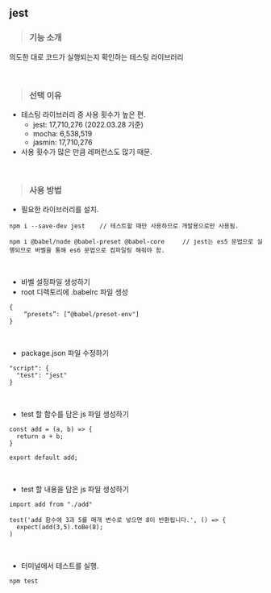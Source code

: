 ## jest

> ### 기능 소개 
의도한 대로 코드가 실행되는지 확인하는 테스팅 라이브러리

<br />

> ### 선택 이유

- 테스팅 라이브러리 중 사용 횟수가 높은 편.
  - jest: 17,710,276 (2022.03.28 기준)
  - mocha: 6,538,519 
  - jasmin: 17,710,276
- 사용 횟수가 많은 만큼 레퍼런스도 많기 때문.

<br />

> ### 사용 방법

- 필요한 라이브러리를 설치.
```
npm i --save-dev jest    // 테스트할 때만 사용하므로 개발용으로만 사용됨.

npm i @babel/node @babel-preset @babel-core     // jest는 es5 문법으로 실행되므로 바벨을 통해 es6 문법으로 컴파일링 해줘야 함.
```

<br />

- 바벨 설정파일 생성하기
- root 디렉토리에 .babelrc 파일 생성
```
{
	“presets”: [“@babel/preset-env"]
}
```

<br />

- package.json 파일 수정하기
```
"script": {
  "test": "jest"
}
```

<br />

- test 할 함수를 담은 js 파일 생성하기

```
const add = (a, b) => {
  return a + b;
}

export default add;
```

<br />

- test 할 내용을 담은 js 파일 생성하기
```
import add from "./add"

test('add 함수에 3과 5를 매개 변수로 넣으면 8이 반환됩니다.', () => {
  expect(add(3,5).toBe(8);
)
```

<br />

- 터미널에서 테스트를 실행.
```
npm test
```
